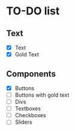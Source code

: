 # TO-DO list
## Text
- [x] Text
- [x] Gold Text
## Components
- [x] Buttons
- [ ] Buttons with gold text
- [ ] Divs
- [ ] Textboxes
- [ ] Checkboxes
- [ ] Sliders
